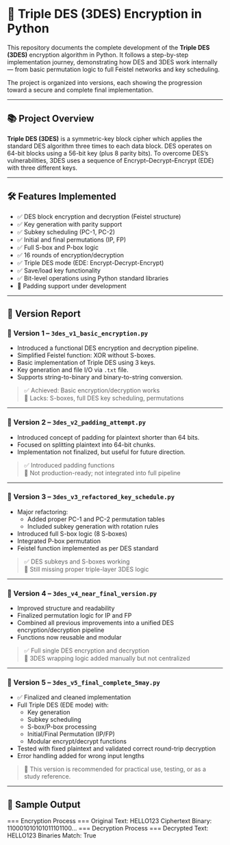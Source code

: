 # 🔐 Triple DES (3DES) Encryption in Python

This repository documents the complete development of the **Triple DES (3DES)** encryption algorithm in Python. It follows a step-by-step implementation journey, demonstrating how DES and 3DES work internally — from basic permutation logic to full Feistel networks and key scheduling.

The project is organized into versions, each showing the progression toward a secure and complete final implementation.

---

## 📚 Project Overview

**Triple DES (3DES)** is a symmetric-key block cipher which applies the standard DES algorithm three times to each data block. DES operates on 64-bit blocks using a 56-bit key (plus 8 parity bits). To overcome DES’s vulnerabilities, 3DES uses a sequence of Encrypt–Decrypt–Encrypt (EDE) with three different keys.

---

## 🛠️ Features Implemented

- ✅ DES block encryption and decryption (Feistel structure)
- ✅ Key generation with parity support
- ✅ Subkey scheduling (PC-1, PC-2)
- ✅ Initial and final permutations (IP, FP)
- ✅ Full S-box and P-box logic
- ✅ 16 rounds of encryption/decryption
- ✅ Triple DES mode (EDE: Encrypt-Decrypt-Encrypt)
- ✅ Save/load key functionality
- ✅ Bit-level operations using Python standard libraries
- 🚧 Padding support under development

---

## 📂 Version Report

### 🔹 Version 1 – `3des_v1_basic_encryption.py`

- Introduced a functional DES encryption and decryption pipeline.
- Simplified Feistel function: XOR without S-boxes.
- Basic implementation of Triple DES using 3 keys.
- Key generation and file I/O via `.txt` file.
- Supports string-to-binary and binary-to-string conversion.

> ✅ Achieved: Basic encryption/decryption works  
> 🚫 Lacks: S-boxes, full DES key scheduling, permutations

---

### 🔹 Version 2 – `3des_v2_padding_attempt.py`

- Introduced concept of padding for plaintext shorter than 64 bits.
- Focused on splitting plaintext into 64-bit chunks.
- Implementation not finalized, but useful for future direction.

> ✅ Introduced padding functions  
> 🚫 Not production-ready; not integrated into full pipeline

---

### 🔹 Version 3 – `3des_v3_refactored_key_schedule.py`

- Major refactoring:
  - Added proper PC-1 and PC-2 permutation tables
  - Included subkey generation with rotation rules
- Introduced full S-box logic (8 S-boxes)
- Integrated P-box permutation
- Feistel function implemented as per DES standard

> ✅ DES subkeys and S-boxes working  
> 🚫 Still missing proper triple-layer 3DES logic

---

### 🔹 Version 4 – `3des_v4_near_final_version.py`

- Improved structure and readability
- Finalized permutation logic for IP and FP
- Combined all previous improvements into a unified DES encryption/decryption pipeline
- Functions now reusable and modular

> ✅ Full single DES encryption and decryption  
> 🚫 3DES wrapping logic added manually but not centralized

---

### 🔹 Version 5 – `3des_v5_final_complete_5may.py`

- ✅ Finalized and cleaned implementation
- Full Triple DES (EDE mode) with:
  - Key generation
  - Subkey scheduling
  - S-box/P-box processing
  - Initial/Final Permutation (IP/FP)
  - Modular encrypt/decrypt functions
- Tested with fixed plaintext and validated correct round-trip decryption
- Error handling added for wrong input lengths

> 🎯 This version is recommended for practical use, testing, or as a study reference.

---

## 🧪 Sample Output

=== Encryption Process ===
Original Text: HELLO123
Ciphertext Binary: 110001010101011101100...
=== Decryption Process ===
Decrypted Text: HELLO123
Binaries Match: True
